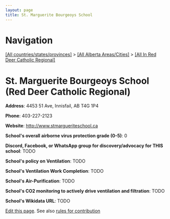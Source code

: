 ```yaml
---
layout: page
title: St. Marguerite Bourgeoys School
---
```

# Navigation

[[All countries/states/provinces]](../../..) > [[All Alberta Areas/Cities]](../..) > [[All In Red Deer Catholic Regional]](..)

# St. Marguerite Bourgeoys School (Red Deer Catholic Regional)

**Address**: 4453 51 Ave, Innisfail, AB T4G 1P4

**Phone**: 403-227-2123

**Website**: <http://www.stmargueriteschool.ca>

**School's overall airborne virus protection grade (0-5)**: 0

**Discord, Facebook, or WhatsApp group for discovery/advocacy for THIS school**: TODO

**School's policy on Ventilation**: TODO

**School's Ventilation Work Completion**: TODO

**School's Air-Purification**: TODO

**School's CO2 monitoring to actively drive ventilation and filtration**: TODO

**School's Wikidata URL**: TODO


[Edit this page](https://github.com/ventilate-schools/AB/edit/main/./Red_Deer_Catholic_Regional/St._Marguerite_Bourgeoys_School.md). See also [rules for contribution](../../../contribution-rules/)